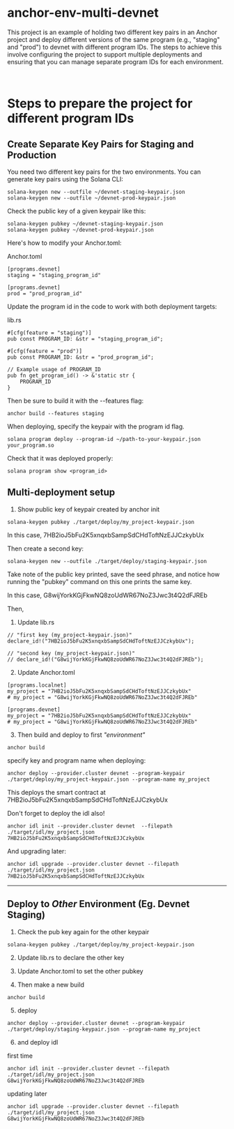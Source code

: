 # anchor-env-multi-devnet

This project is an example of holding two different key pairs in an Anchor project and deploy different versions of the same program (e.g., "staging" and "prod") to devnet with different program IDs. The steps to achieve this involve configuring the project to support multiple deployments and ensuring that you can manage separate program IDs for each environment.

<br/>

# Steps to prepare the project for different program IDs


## Create Separate Key Pairs for Staging and Production

You need two different key pairs for the two environments. You can generate key pairs using the Solana CLI:

```
solana-keygen new --outfile ~/devnet-staging-keypair.json
solana-keygen new --outfile ~/devnet-prod-keypair.json
```

Check the public key of a given keypair like this:
```
solana-keygen pubkey ~/devnet-staging-keypair.json
solana-keygen pubkey ~/devnet-prod-keypair.json
```

Here's how to modify your Anchor.toml:

Anchor.toml
```
[programs.devnet]
staging = "staging_program_id"

[programs.devnet]
prod = "prod_program_id"
```


Update the program id in the code to work with both deployment targets:

lib.rs
```
#[cfg(feature = "staging")]
pub const PROGRAM_ID: &str = "staging_program_id";

#[cfg(feature = "prod")]
pub const PROGRAM_ID: &str = "prod_program_id";

// Example usage of PROGRAM_ID
pub fn get_program_id() -> &'static str {
    PROGRAM_ID
}
```


Then be sure to build it with the --features flag:
```
anchor build --features staging
```

When deploying, specify the keypair with the program id flag.
```
solana program deploy --program-id ~/path-to-your-keypair.json your_program.so
```

Check that it was deployed properly:
```
solana program show <program_id>
```



## Multi-deployment setup

1) Show public key of keypair created by anchor init

```
solana-keygen pubkey ./target/deploy/my_project-keypair.json 
```

In this case, 7HB2ioJ5bFu2K5xnqxbSampSdCHdToftNzEJJCzkybUx

Then create a second key:
```
solana-keygen new --outfile ./target/deploy/staging-keypair.json
```

Take note of the public key printed, save the seed phrase, and notice how running the "pubkey" command on this one prints the same key.

In this case, G8wijYorkKGjFkwNQ8zoUdWR67NoZ3Jwc3t4Q2dFJREb


Then, 

1) Update lib.rs

```
// "first key (my_project-keypair.json)"
declare_id!("7HB2ioJ5bFu2K5xnqxbSampSdCHdToftNzEJJCzkybUx");

// "second key (my_project-keypair.json)"
// declare_id!("G8wijYorkKGjFkwNQ8zoUdWR67NoZ3Jwc3t4Q2dFJREb");
```

2) Update Anchor.toml

```
[programs.localnet]
my_project = "7HB2ioJ5bFu2K5xnqxbSampSdCHdToftNzEJJCzkybUx"
# my_project = "G8wijYorkKGjFkwNQ8zoUdWR67NoZ3Jwc3t4Q2dFJREb"

[programs.devnet]
my_project = "7HB2ioJ5bFu2K5xnqxbSampSdCHdToftNzEJJCzkybUx"
# my_project = "G8wijYorkKGjFkwNQ8zoUdWR67NoZ3Jwc3t4Q2dFJREb"
```

3) Then build and deploy to first _"environment"_

```
anchor build 
```

specify key and program name when deploying:
```
anchor deploy --provider.cluster devnet --program-keypair ./target/deploy/my_project-keypair.json --program-name my_project
```

This deploys the smart contract at 7HB2ioJ5bFu2K5xnqxbSampSdCHdToftNzEJJCzkybUx


Don't forget to deploy the idl also!
```
anchor idl init --provider.cluster devnet  --filepath ./target/idl/my_project.json 7HB2ioJ5bFu2K5xnqxbSampSdCHdToftNzEJJCzkybUx
```

And upgrading later:
```
anchor idl upgrade --provider.cluster devnet --filepath ./target/idl/my_project.json 7HB2ioJ5bFu2K5xnqxbSampSdCHdToftNzEJJCzkybUx
```

---

## Deploy to _Other_ Environment (Eg. Devnet Staging)

1) Check the pub key again for the other keypair
```
solana-keygen pubkey ./target/deploy/my_project-keypair.json
```

2) Update lib.rs to declare the other key

3) Update Anchor.toml to set the other pubkey

4) Then make a new build

```
anchor build
```

5) deploy
```
anchor deploy --provider.cluster devnet --program-keypair ./target/deploy/staging-keypair.json --program-name my_project
```

6) and deploy idl

first time
```
anchor idl init --provider.cluster devnet --filepath ./target/idl/my_project.json G8wijYorkKGjFkwNQ8zoUdWR67NoZ3Jwc3t4Q2dFJREb
```

updating later
```
anchor idl upgrade --provider.cluster devnet --filepath ./target/idl/my_project.json G8wijYorkKGjFkwNQ8zoUdWR67NoZ3Jwc3t4Q2dFJREb
```